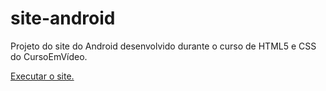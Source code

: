 # site-android
Projeto do site do Android desenvolvido durante o curso de HTML5 e CSS do CursoEmVídeo.

<a href="https://jeniferscarlate.github.io/site-android/">Executar o site.